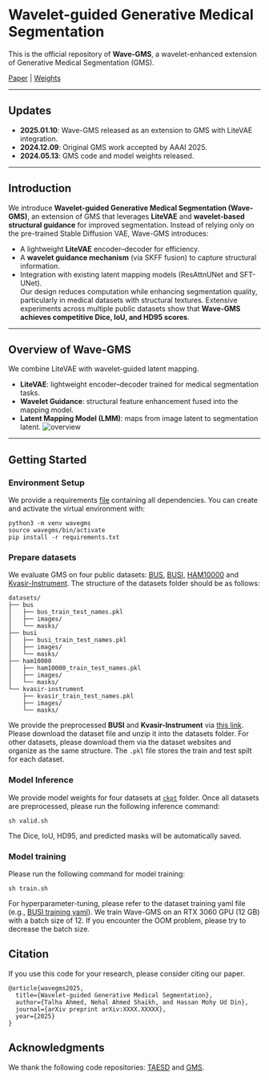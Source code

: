 # Wavelet-guided Generative Medical Segmentation

This is the official repository of **Wave-GMS**, a wavelet-enhanced extension of Generative Medical Segmentation (GMS).

[Paper](https://arxiv.org/pdf/2403.18198.pdf) | [Weights](ckpt)

---

## Updates
- **2025.01.10**: Wave-GMS released as an extension to GMS with LiteVAE integration.
- **2024.12.09**: Original GMS work accepted by AAAI 2025.
- **2024.05.13**: GMS code and model weights released.

---

## Introduction
We introduce **Wavelet-guided Generative Medical Segmentation (Wave-GMS)**, an extension of GMS that leverages **LiteVAE** and **wavelet-based structural guidance** for improved segmentation. Instead of relying only on the pre-trained Stable Diffusion VAE, Wave-GMS introduces:
- A lightweight **LiteVAE** encoder–decoder for efficiency.  
- A **wavelet guidance mechanism** (via SKFF fusion) to capture structural information.  
- Integration with existing latent mapping models (ResAttnUNet and SFT-UNet).  
Our design reduces computation while enhancing segmentation quality, particularly in medical datasets with structural textures. Extensive experiments across multiple public datasets show that **Wave-GMS achieves competitive Dice, IoU, and HD95 scores**.

---

## Overview of Wave-GMS
We combine LiteVAE with wavelet-guided latent mapping.
- **LiteVAE**: lightweight encoder–decoder trained for medical segmentation tasks.
- **Wavelet Guidance**: structural feature enhancement fused into the mapping model.
- **Latent Mapping Model (LMM)**: maps from image latent to segmentation latent.
![overview](assets/overview.svg)

---

## Getting Started

### Environment Setup
We provide a requirements [file](requirements.txt) containing all dependencies. You can create and activate the virtual environment with:
```
python3 -m venv wavegms
source wavegms/bin/activate
pip install -r requirements.txt
```

### Prepare datasets
We evaluate GMS on four public datasets: [BUS](http://www2.docm.mmu.ac.uk/STAFF/M.Yap/dataset.php), [BUSI](https://scholar.cu.edu.eg/?q=afahmy/pages/dataset), [HAM10000](https://dataverse.harvard.edu/dataset.xhtml?persistentId=doi:10.7910/DVN/DBW86T) and [Kvasir-Instrument](https://datasets.simula.no/kvasir-instrument/). The structure of the datasets folder should be as follows:
```
datasets/
├── bus
│   ├── bus_train_test_names.pkl
│   ├── images/
│   └── masks/
├── busi
│   ├── busi_train_test_names.pkl
│   ├── images/
│   └── masks/
├── ham10000
│   ├── ham10000_train_test_names.pkl
│   ├── images/
│   └── masks/
└── kvasir-instrument
    ├── kvasir_train_test_names.pkl
    ├── images/
    └── masks/
```
We provide the preprocessed **BUSI** and **Kvasir-Instrument** via [this link](https://emckclac-my.sharepoint.com/:f:/g/personal/k21066681_kcl_ac_uk/EmKNDZjEtg9EuBygBDyz4wIBKODtGJhzG2xdIy_NLf4VEA?e=whggsd). Please download the dataset file and unzip it into the datasets folder. For other datasets, please download them via the dataset websites and organize as the same structure. The `.pkl` file stores the train and test spilt for each dataset.

### Model Inference
We provide model weights for four datasets at [`ckpt`](ckpt) folder. Once all datasets are preprocessed, please run the following inference command:
```
sh valid.sh
```
The Dice, IoU, HD95, and predicted masks will be automatically saved.

### Model training
Please run the following command for model training:
```
sh train.sh
```
For hyperparameter-tuning, please refer to the dataset training yaml file (e.g., [BUSI training yaml](configs/busi_train.yaml)). We train Wave-GMS on an RTX 3060 GPU (12 GB) with a batch size of 12. If you encounter the OOM problem, please try to decrease the batch size. 

## Citation
If you use this code for your research, please consider citing our paper.
```
@article{wavegms2025,
  title={Wavelet-guided Generative Medical Segmentation},
  author={Talha Ahmed, Nehal Ahmed Shaikh, and Hassan Mohy Ud Din},
  journal={arXiv preprint arXiv:XXXX.XXXXX},
  year={2025}
}
```

## Acknowledgments
We thank the following code repositories: [TAESD](https://github.com/madebyollin/taesd) and [GMS](https://github.com/King-HAW/GMS).

